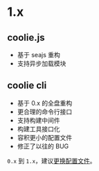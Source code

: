 # 1.x

## coolie.js
- 基于 seajs 重构
- 支持异步加载模块


## coolie cli
- 基于 0.x 的全盘重构
- 更合理的命令行接口
- 支持构建中间件
- 构建工具接口化
- 容积更小的配置文件
- 修正了以往的 BUG

`0.x` 到 `1.x`，建议[更换配置文件](/begin/config-file-transport.md)。
